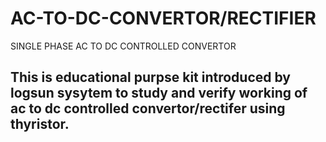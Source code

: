 # AC-TO-DC-CONVERTOR/RECTIFIER
SINGLE PHASE AC TO DC CONTROLLED CONVERTOR
## This is educational purpse kit introduced by logsun sysytem to study and verify working of ac to dc controlled convertor/rectifer using thyristor.
